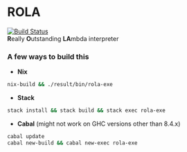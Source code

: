 # ROLA
[![Build Status](https://travis-ci.com/appositum/rola.svg?branch=master)](https://travis-ci.com/appositum/rola)
<br>
<b>R</b>eally <b>O</b>utstanding <b>LA</b>mbda interpreter

### A few ways to build this
- **Nix**
```bash
nix-build && ./result/bin/rola-exe
```

- **Stack**
```bash
stack install && stack build && stack exec rola-exe
```

- **Cabal** (might not work on GHC versions other than 8.4.x)
```bash
cabal update
cabal new-build && cabal new-exec rola-exe
```
